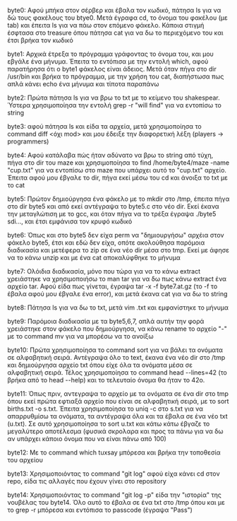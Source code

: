 byte0: Αφού μπήκα στον σέρβερ και έβαλα τον κωδικό, πάτησα ls για να δώ τους φακέλους του btye0. Μετά έγραφα cd, το όνομα του φακέλου (με tab) και έπειτα ls για να πάω στον επόμενο φάκελο. Κάποια στιγμή έσφτασα στο treasure όπου πάτησα cat για να δω το περιεχόμενο του και έτσι βρήκα τον κωδικό

byte1: Αρχικά έτρεξα το πρόγραμμα γράφοντας το όνομα του, και μου εβγάλε ένα μήνυμα. Έπειτα το εντόπισα με την εντολή which, αφού παρατήρησα ότι ο byte1 φάκελος είναι άδειος. Μετά όταν πήγα στο dir /usr/bin και βρήκα το πρόγραμμα, με την χρήση του cat, διαπήστωσα πως απλά κάνει echo ένα μήνυμα και τίποτα παραπάνω

byte2: Πρώτα πάτησα ls για να βρω το txt με το κείμενο του shakespear. Ύστερα χρησιμοποίησα την εντολή grep -r "will find" για να εντοπίσω το string

byte3: αφού πάτησα ls και είδα τα αρχεία, μετά χρησιμοποίησα το command diff <mod> <όχι mod> και μου έδειξε την διαφορετική λέξη (players -> programmers)

byte4: Αφού κατάλαβα πώς ήταν αδύνατο να βρω το string από τύχη, πήγα στο dir του maze και χρησιμοποίησα το find /home/byte4/maze -name "cup.txt" για να εντοπίσω στο maze που υπάρχει αυτό το "cup.txt" αρχείο. Έπειτα αφού μου έβγαλε το dir, πήγα εκεί μέσω του cd και άνοιξα το txt με το cat

byte5: Πρώτον δημιούργησα ένα φάκελο με το mkdir στο /tmp, έπειτα πήγα στο dir byte5 και από εκεί αντέγραψα το byte5.c στο νέο dir. Εκεί έκανα την μεταγλώτιση με το gcc, και όταν πήγα να το τρέξα έγραψα ./byte5 sdi..., και έτσι εμφάνισα τον κρυφό κωδικό 

byte6: Όπως και στο byte5 δεν είχα perm να "δημιουργήσω" αρχέια στον φάκελο byte5, έτσι και εδώ δεν είχα, οπότε ακολούθησα παρόμοια διαδικασία και μετέφερα το zip σε ένα νέο dir μέσα στο tmp. Εκεί με άφησε να το κάνω unzip και με ένα cat αποκαλύφθηκε το μήνυμα

byte7: Ολόιδια διαδικασία, μόνο που τώρα για να το κάνω extract χρειάστηκε να χρησιμοποιήσω το man tar για να δω πως κάνω extract ένα αρχείο tar. Αφού είδα πως γίνεται, έγραψα tar -x -f byte7.at.gz (το -f το έβαλα αφού μου έβγαλε ένα error), και μετά έκανα cat για να δω το string

byte8: Πάτησα ls για να δω το txt, μετά vim .txt και εμφανίστηκε το μήνυμα

byte9: Παρόμοια διαδικασία με τα byte5,6,7, απλά αυτήν την φορά χρειάστηκε στον φάκελο που δημιούργησα, να κάνω rename το αρχείο "-" με το command mv για να μπορέσω να το ανοίξω

byte10: Πρώτα χρησιμοποίησα το command sort για να βάλει τα ονόματα σε αλφαβητική σειρά. Αντέγραψα όλο το text, έκανα ένα νέο dir στο /tmp και δημιούργησα αρχείο txt όπου είχε όλα τα ονόματα μέσα σε αλφαβητική σειρά. Τέλος χρησιμοποίησα το command head --lines=42 (το βρήκα από το head --help) και το τελευταίο όνομα θα ήταν το 42ο.

byte11: Όπως πριν, αντεγραψα το αρχείο με τα ονόματα σε ένα dir στο tmp όπου εκεί πρώτα εφτιαξά αρχείο που είναι σε αλφαβητική σειρά, με το sort births.txt -o s.txt. Έπειτα χρησιμοποίησα το uniq -c στο s.txt για να απαρρυθμίσω τα ονόματα, τα αντέγραψα όλα και τα έβαλα σε ένα νέο txt (u.txt). Σε αυτό χρησιμοποίησα το sort u.txt και κάτω κάτω έβγαζε το μεγαλύτερο αποτέλεσμα (φυσικά σκρολαρα και προς τα πάνω για να δω αν υπάρχει κάποιο όνομα που να είναι πάνω από 100)

byte12: Με το command which tuxsay μπόρεσα και βρήκα την τοποθεσία του αρχείου

byte13: Χρησιμοποιόντας το command "git log" αφού είχα κάνει cd στον repo, είδα τις αλλαγές που έχουν γίνει στο repository

byte14: Χρησιμοποιόντας το command "git log -p" είδα την "ιστορία" της νουβέλας του byte14. Όλο αυτό το έβαλα σε ένα txt στο /tmp όπου και με το grep -r μπόρεσα και εντόπισα το passcode (έγραψα "Pass")
